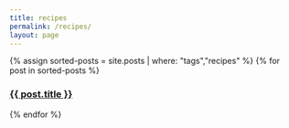 ```yaml
---
title: recipes
permalink: /recipes/
layout: page
---
```


<div class="posts">
{% assign sorted-posts = site.posts | where: "tags","recipes" %}
{% for post in sorted-posts %}
  <h3><a href="{{ post.url }}">{{ post.title }}</a></h3>
{% endfor %}
</div>

